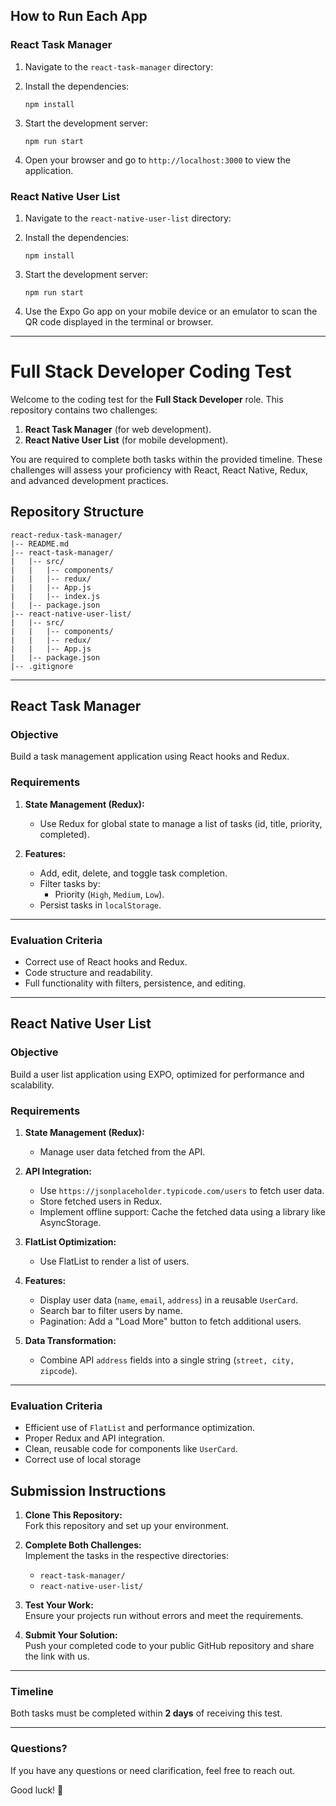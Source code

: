

## How to Run Each App  

### React Task Manager  

1. Navigate to the `react-task-manager` directory:  


2. Install the dependencies:  
   ```
   npm install
   ```

3. Start the development server:  
   ```
   npm run start
   ```

4. Open your browser and go to `http://localhost:3000` to view the application.

### React Native User List  

1. Navigate to the `react-native-user-list` directory:  

2. Install the dependencies:  
   ```
   npm install
   ```

3. Start the development server:  
   ```
   npm run start
   ```

4. Use the Expo Go app on your mobile device or an emulator to scan the QR code displayed in the terminal or browser.

---

# Full Stack Developer Coding Test

Welcome to the coding test for the **Full Stack Developer** role. This repository contains two challenges:

1. **React Task Manager** (for web development).
2. **React Native User List** (for mobile development).

You are required to complete both tasks within the provided timeline. These challenges will assess your proficiency with React, React Native, Redux, and advanced development practices.


## Repository Structure

```plaintext
react-redux-task-manager/
|-- README.md
|-- react-task-manager/
|   |-- src/
|   |   |-- components/
|   |   |-- redux/
|   |   |-- App.js
|   |   |-- index.js
|   |-- package.json
|-- react-native-user-list/
|   |-- src/
|   |   |-- components/
|   |   |-- redux/
|   |   |-- App.js
|   |-- package.json
|-- .gitignore
```

---

## React Task Manager

### Objective

Build a task management application using React hooks and Redux.

### Requirements

1. **State Management (Redux):**

   - Use Redux for global state to manage a list of tasks (id, title, priority, completed).

2. **Features:**
   - Add, edit, delete, and toggle task completion.
   - Filter tasks by:
     - Priority (`High`, `Medium`, `Low`).
   - Persist tasks in `localStorage`.

---

### Evaluation Criteria

- Correct use of React hooks and Redux.
- Code structure and readability.
- Full functionality with filters, persistence, and editing.

---

## React Native User List

### Objective

Build a user list application using EXPO, optimized for performance and scalability.

### Requirements

1. **State Management (Redux):**

   - Manage user data fetched from the API.

2. **API Integration:**

   - Use `https://jsonplaceholder.typicode.com/users` to fetch user data.
   - Store fetched users in Redux.
   - Implement offline support: Cache the fetched data using a library like AsyncStorage.

3. **FlatList Optimization:**

   - Use FlatList to render a list of users.

4. **Features:**

   - Display user data (`name`, `email`, `address`) in a reusable `UserCard`.
   - Search bar to filter users by name.
   - Pagination: Add a "Load More" button to fetch additional users.

5. **Data Transformation:**
   - Combine API `address` fields into a single string (`street, city, zipcode`).

---

### Evaluation Criteria

- Efficient use of `FlatList` and performance optimization.
- Proper Redux and API integration.
- Clean, reusable code for components like `UserCard`.
- Correct use of local storage

## Submission Instructions

1. **Clone This Repository:**  
   Fork this repository and set up your environment.

2. **Complete Both Challenges:**  
   Implement the tasks in the respective directories:

   - `react-task-manager/`
   - `react-native-user-list/`

3. **Test Your Work:**  
   Ensure your projects run without errors and meet the requirements.

4. **Submit Your Solution:**  
   Push your completed code to your public GitHub repository and share the link with us.

---

### Timeline

Both tasks must be completed within **2 days** of receiving this test.

---

### Questions?

If you have any questions or need clarification, feel free to reach out.

Good luck! 🚀
